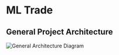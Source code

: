# ML Trade

## General Project Architecture

![General Architecture Diagram](./.documentation/general_architecture.png)
